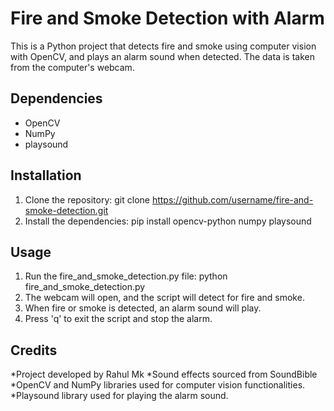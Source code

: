 # Fire and Smoke Detection with Alarm
  This is a Python project that detects fire and smoke using computer vision with OpenCV, and plays an alarm sound when detected. The data is taken from the computer's   webcam.

## Dependencies
* OpenCV
* NumPy
* playsound

## Installation
1. Clone the repository: git clone https://github.com/username/fire-and-smoke-detection.git
2. Install the dependencies: pip install opencv-python numpy playsound

## Usage
1. Run the fire_and_smoke_detection.py file: python fire_and_smoke_detection.py
2. The webcam will open, and the script will detect for fire and smoke.
3. When fire or smoke is detected, an alarm sound will play.
4. Press 'q' to exit the script and stop the alarm.

## Credits
*Project developed by Rahul Mk
*Sound effects sourced from SoundBible
*OpenCV and NumPy libraries used for computer vision functionalities.
*Playsound library used for playing the alarm sound.
